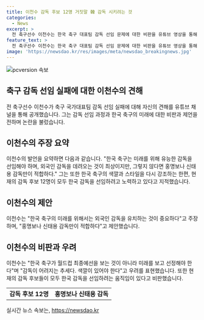 ```yaml
---
title: 이천수 감독 후보 12명 거짓말 韓 감독 시키려는 것
categories:
  - News
excerpt: >
  전 축구선수 이천수는 한국 축구 대표팀 감독 선임 문제에 대한 비판을 유튜브 영상을 통해 제기했다. 이천수는 외국 감독 섭외 실패를 지적하며, 한국 축구의 미래를 보고 유능한 감독을 데려와야 한다고 주장했다. 그는 또한 한국 감독을 뽑으려는 노력을 비난하며, 외국 감독을 데려오는 것이 최상이라고 주장했다. 이에 대한 논란이 예상된다.
feature_text: >
  전 축구선수 이천수는 한국 축구 대표팀 감독 선임 문제에 대한 비판을 유튜브 영상을 통해 제기했다. 이천수는 외국 감독 섭외 실패를 지적하며, 한국 축구의 미래를 보고 유능한 감독을 데려와야 한다고 주장했다. 그는 또한 한국 감독을 뽑으려는 노력을 비난하며, 외국 감독을 데려오는 것이 최상이라고 주장했다. 이에 대한 논란이 예상된다.
image: 'https://newsdao.kr/res/images/meta/newsdao_breakingnews.jpg'
---
```


<p><img src="https://newsdao.kr/res/images/meta/newsdao_breakingnews.jpg" alt="pcversion 속보" /></p>

<h2 data-ke-size="size26">축구 감독 선임 실패에 대한 이천수의 견해</h2>

<p data-ke-size="size16">전 축구선수 이천수가 축구 국가대표팀 감독 선임 실패에 대해 자신의 견해를 유튜브 채널을 통해 공개했습니다. 그는 감독 선임 과정과 한국 축구의 미래에 대한 비판과 제언을 전하며 논란을 불렀습니다.</p>

<h2 data-ke-size="size26">이천수의 주장 요약</h2>

<p data-ke-size="size16">이천수의 발언을 요약하면 다음과 같습니다. "한국 축구는 미래를 위해 유능한 감독을 선임해야 하며, 외국인 감독을 데려오는 것이 최상이지만, 그렇지 않다면 홍명보나 신태용 감독만이 적합하다." 그는 또한 한국 축구의 색깔과 스타일을 다시 강조하는 한편, 현재의 감독 후보 12명이 모두 한국 감독을 선임하려고 노력하고 있다고 지적했습니다.</p>

<h2 data-ke-size="size26">이천수의 제안</h2>

<p data-ke-size="size16">이천수는 "한국 축구의 미래를 위해서는 외국인 감독을 유치하는 것이 중요하다"고 주장하며, "홍명보나 신태용 감독만이 적합하다"고 제안했습니다.</p>

<h2 data-ke-size="size26">이천수의 비판과 우려</h2>

<p data-ke-size="size16">이천수는 "한국 축구가 월드컵 최종예선을 보는 것이 아니라 미래를 보고 선정해야 한다"며 "감독이 어려지는 추세다. 색깔이 있어야 한다"고 우려를 표현했습니다. 또한 현재의 감독 후보들이 모두 한국 감독을 선임하려는 움직임이 있다고 비판했습니다.</p>

<table>
    <tr>
        <td style="text-align: center; height: 17px;"><b>감독 후보 12명</b></td>
        <td style="text-align: center; height: 17px;"><b>홍명보나 신태용 감독</b></td>
    </tr>
</table>
실시간 뉴스 속보는, <a href="https://newsdao.kr" rel="dofollow">https://newsdao.kr</a>


